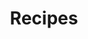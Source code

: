 ---
title: Recipes
featured_image: "/recipes/images/pepper_steak.webp"
images:
    - "/recipes/images/pepper_steak.webp"
---